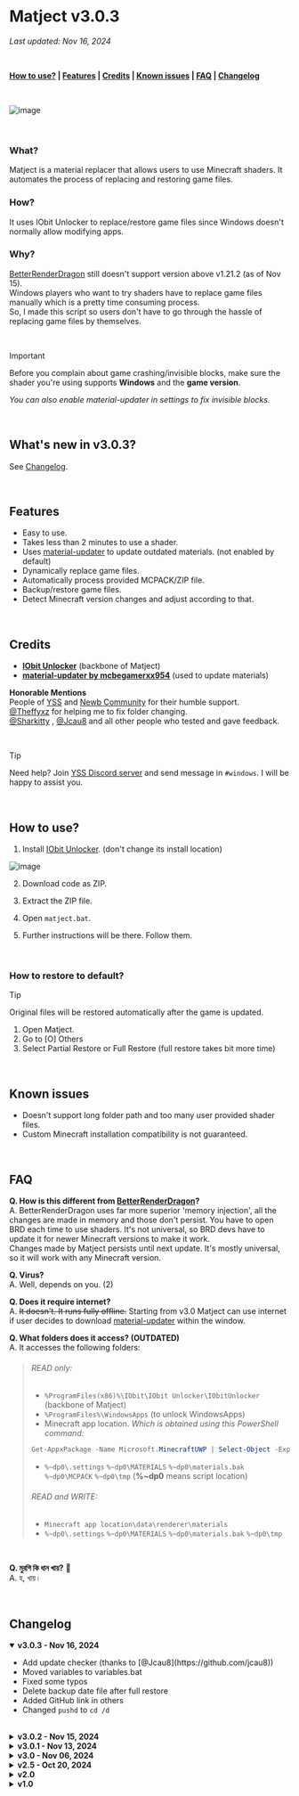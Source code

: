 # Matject v3.0.3
*Last updated: Nov 16, 2024*

<br>

**[How to use?](#how-to-use) | [Features](#features) | [Credits](#credits) | [Known issues](#known-issues) | [FAQ](#faq) | [Changelog](#changelog)**

</br>

![image](https://github.com/user-attachments/assets/8899970c-ad17-4e62-868c-94b89da73070)

</br>

### What?
Matject is a material replacer that allows users to use Minecraft shaders. It automates the process of replacing and restoring game files.

### How?
It uses IObit Unlocker to replace/restore game files since Windows doesn't normally allow modifying apps.

### Why?
[BetterRenderDragon](https://github.com/ddf8196/BetterRenderDragon/) still doesn't support version above v1.21.2 (as of Nov 15).  
Windows players who want to try shaders have to replace game files manually which is a pretty time consuming process.  
So, I made this script so users don't have to go through the hassle of replacing game files by themselves.

<br>

>[!IMPORTANT]  
> Before you complain about game crashing/invisible blocks, make sure the shader you're using supports **Windows** and the **game version**.  
> 
> *You can also enable material-updater in settings to fix invisible blocks.*

<br>

## What's new in v3.0.3?
See [Changelog](#changelog).

<br>

## Features
* Easy to use.
* Takes less than 2 minutes to use a shader.
* Uses [material-updater](https://github.com/mcbegamerxx954/material-updater) to update outdated materials. (not enabled by default)
* Dynamically replace game files.
* Automatically process provided MCPACK/ZIP file.
* Backup/restore game files.
* Detect Minecraft version changes and adjust according to that.

<br>

## Credits
* **[IObit Unlocker](https://www.iobit.com/en/iobit-unlocker.php)** (backbone of Matject)
* **[material-updater by mcbegamerxx954](https://github.com/mcbegamerxx954/material-updater)** (used to update materials)  


**Honorable Mentions**  
People of [YSS](https://discord.gg/years-static-shader-group-738688684223889409) and [Newb Community](https://discord.gg/newb-community-844591537430069279) for their humble support.  
[@Theffyxz](https://github.com/Theffyxz) for helping me to fix folder changing.  
[@Sharkitty](https://github.com/Sharkitty) , [@Jcau8](https://github.com/jcau8) and all other people who tested and gave feedback.

</br>

> [!TIP]  
> Need help? Join [YSS Discord server](https://discord.gg/years-static-shader-group-738688684223889409) and send message in `#windows`. I will be happy to assist you.

<br>

## How to use?

1. Install [IObit Unlocker](https://www.iobit.com/en/iobit-unlocker.php). (don't change its install location)

![image](https://github.com/user-attachments/assets/4422464e-26a3-4068-993e-adc76817ca9c)

2. Download code as ZIP.

3. Extract the ZIP file.
4. Open `matject.bat`.
5. Further instructions will be there. Follow them.
<br>

### How to restore to default?
> [!TIP]  
> Original files will be restored automatically after the game is updated.

1. Open Matject.
2. Go to [O] Others
3. Select Partial Restore or Full Restore (full restore takes bit more time)

<br>

## Known issues
* Doesn't support long folder path and too many user provided shader files.
* Custom Minecraft installation compatibility is not guaranteed.

<br>

## FAQ
**Q. How is this different from [BetterRenderDragon](https://github.com/ddf8196/BetterRenderDragon/)?**  
A. BetterRenderDragon uses far more superior 'memory injection', all the changes are made in memory and those don't persist. You have to open BRD each time to use shaders. It's not universal, so BRD devs have to update it for newer Minecraft versions to make it work.  
Changes made by Matject persists until next update. It's mostly universal, so it will work with any Minecraft version.

**Q. Virus?**  
A. Well, depends on you. (2)

**Q. Does it require internet?**  
A. ~~It doesn't. It runs fully offline.~~ Starting from v3.0 Matject can use internet if user decides to download [material-updater](https://github.com/mcbegamerxx954/material-updater) within the window.

**Q. What folders does it access? (OUTDATED)**  
A. It accesses the following folders:  
> ###### READ only:
> - `%ProgramFiles(x86)%\IObit\IObit Unlocker\IObitUnlocker` (backbone of Matject)
> - `%ProgramFiles%\WindowsApps` (to unlock WindowsApps)
> - Minecraft app location. *Which is obtained using this PowerShell command:*
> ```powershell
> Get-AppxPackage -Name Microsoft.MinecraftUWP | Select-Object -ExpandProperty InstallLocation
> ```
> - `%~dp0\.settings` `%~dp0\MATERIALS` `%~dp0\materials.bak` `%~dp0\MCPACK` `%~dp0\tmp` (**%~dp0** means script location)
>
> ###### READ and WRITE:
> - `Minecraft app location\data\renderer\materials`
> - `%~dp0\.settings` `%~dp0\MATERIALS` `%~dp0\materials.bak` `%~dp0\tmp`

</br>

**Q. মুরগি কি ধান খায়?** 🐓  
A. হ, খায়।


<br>

## Changelog
<details open><summary><b>v3.0.3 - Nov 16, 2024</b></summary>
<ul>
  <li>Add update checker (thanks to [@Jcau8](https://github.com/jcau8))</li>
  <li>Moved variables to variables.bat</li>
  <li>Fixed some typos</li>
  <li>Delete backup date file after full restore</li>
  <li>Added GitHub link in others</li>
  <li>Changed <code>pushd</code> to <code>cd /d</code></li>
</ul>
</br>
</details>

<details><summary><b>v3.0.2 - Nov 15, 2024</b></summary>
<ul>
  <li>Fix directory changing and unlockWindowsApps (thanks to <a href=https://github.com/Theffyxz>@Theffyxz</a>)</li>
  <li>Add update checker module as a placeholder</li>
  <li>Add credits section in README</li>
</ul>
</br>
</details>

<details><summary><b>v3.0.1 - Nov 13, 2024</b></summary>
<ul>
  <li>Fix unlockWindowsApps not saving result</li>
  <li>Updated "about" details</li>
  <li>Semantic Versioning (something that I still don't understand properly)
</ul>
</br>
</details>

<details>
  <summary><b>v3.0 - Nov 06, 2024</b></summary>
  <ul>
    <li>Fix dynamic restore</li>
    <li>Added <a href=https://github.com/mcbegamerxx954/material-updater>material-updater</a> support</li>
    <li>Added help (but not helpful)</li>
    <li>Added settings</li>
    <li>Added date for backup</li>
    <li>Added the ability to open MCPACK automatically after injection</li>
    <li>Added first run message</li>
    <li>Made backup mandatory</li>
    <li>Improved home screen</li>
    <li>Only accept <code>.material.bin</code> files</li>
    <li>Removed <code>openMinecraftFolder.bat</code> and added it as a separate option</li>
  </ul>
  <br>
</details>
<details> 
<summary><b>v2.5 - Oct 20, 2024</b></summary>
<ul>
  <li>Add colored texts.</li>
  <li>Removed settings.bat placeholder as it's not required before v3.0.</li>
</ul>
  <br>
</details>

<details>
<summary><b>v2.0</b></summary>
<ul>
  <li>Much more user-friendly than before.</li>
  <li>Dynamically finds Minecraft location.</li>
  <li>Skips questions if user meets requirements.</li>
  <li>Prompts to delete backup if it detects a different Minecraft version.</li>
  <li>Restores vanilla shaders <strong>(BETA)</strong>.</li>
  <li>Shows error if user declines UAC and asks again.</li>
  <li>Automatically opens MCPACK/MATERIALS folder for user to put files.</li>
  <li>Extracts materials from user-provided MCPACK/ZIP (still can't detect if it's an RD shader).</li>
  <li>Dynamically restores <strong>only</strong> modified bins from previous inject to ensure consistency among different shaders <strong>(BETA)</strong> (works only if user has made a backup before).</li>
  <li>Added <code>settings.bat</code> for tweaking options (WIP).</li>
  <li>Added <code>openMinecraftFolder.bat</code> to open the Minecraft folder.</li>
  <li>Simplified <code>WindowsApps</code> unlock procedure; now it unlocks instantly.</li>
</ul>
  <br>
</details>

<details><summary><b>v1.0</b></summary>
<ul><li>Initial release.</li></ul>
</details>
